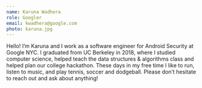 ```yaml
---
name: Karuna Wadhera
role: Googler
email: kwadhera@google.com
photo: karuna.jpg
---
```


Hello! I’m Karuna and I work as a software engineer for Android Security at Google NYC. I graduated from UC Berkeley in 2018, where I studied computer science, helped teach the data structures & algorithms class and helped plan our college hackathon. These days in my free time I like to run, listen to music, and play tennis, soccer and dodgeball. Please don’t hesitate to reach out and ask about anything! 
